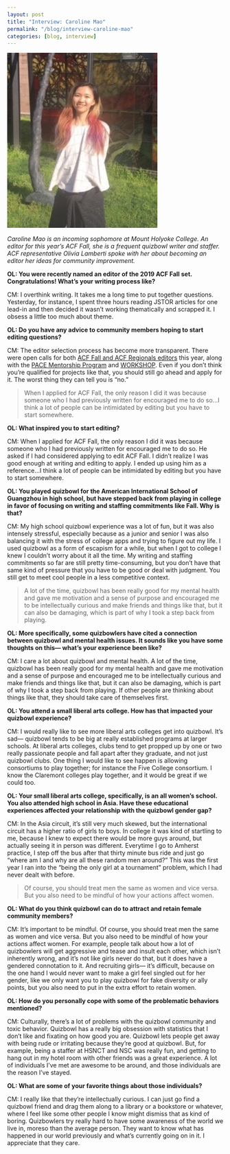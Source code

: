 ```yaml
---
layout: post
title: "Interview: Caroline Mao"
permalink: "/blog/interview-caroline-mao"
categories: [blog, interview]
---
```


<img src="/blog/images/caroline-mao.jpg" style="width:350px;"/>

*Caroline Mao is an incoming sophomore at Mount Holyoke College. An editor for this year’s ACF Fall, she is a frequent quizbowl writer and staffer. ACF representative Olivia Lamberti spoke with her about becoming an editor her ideas for community improvement.*

**OL: You were recently named an editor of the 2019 ACF Fall set. Congratulations! What’s your writing process like?**

CM: I overthink writing. It takes me a long time to put together questions. Yesterday, for instance, I spent three hours reading JSTOR articles for one lead-in and then decided it wasn’t working thematically and scrapped it. I obsess a little too much about theme. 

**OL: Do you have any advice to community members hoping to start editing questions?**

CM: The editor selection process has become more transparent. There were open calls for both [ACF Fall and ACF Regionals editors](https://hsquizbowl.org/forums/viewtopic.php?f=9&t=22822) this year, along with the [PACE Mentorship Program](https://hsquizbowl.org/forums/viewtopic.php?f=6&t=22929) and [WORKSHOP](https://hsquizbowl.org/forums/viewtopic.php?f=8&t=22892). Even if you don’t think you’re qualified for projects like that, you should still go ahead and apply for it. The worst thing they can tell you is “no.” 

> When I applied for ACF Fall, the only reason I did it was because someone who I had previously written for encouraged me to do so...I think a lot of people can be intimidated by editing but you have to start somewhere.

**OL: What inspired you to start editing?**

CM: When I applied for ACF Fall, the only reason I did it was because someone who I had previously written for encouraged me to do so. He asked if I had considered applying to edit ACF Fall. I didn’t realize I was good enough at writing and editing to apply. I ended up using him as a reference...I think a lot of people can be intimidated by editing but you have to start somewhere. 

**OL: You played quizbowl for the American International School of Guangzhou in high school, but have stepped back from playing in college in favor of focusing on writing and staffing commitments like Fall. Why is that?** 

CM: My high school quizbowl experience was a lot of fun, but it was also intensely stressful, especially because as a junior and senior I was also balancing it with the stress of college apps and trying to figure out my life. I used quizbowl as a form of escapism for a while, but when I got to college I knew I couldn’t worry about it all the time. My writing and staffing commitments so far are still pretty time-consuming, but you don’t have that same kind of pressure that you have to be good or deal with judgment. You still get to meet cool people in a less competitive context. 

> A lot of the time, quizbowl has been really good for my mental health and gave me motivation and a sense of purpose and encouraged me to be intellectually curious and make friends and things like that, but it can also be damaging, which is part of why I took a step back from playing.

**OL: More specifically, some quizbowlers have cited a connection between quizbowl and mental health issues. It sounds like you have some thoughts on this— what’s your experience been like?**

CM: I care a lot about quizbowl and mental health. A lot of the time, quizbowl has been really good for my mental health and gave me motivation and a sense of purpose and encouraged me to be intellectually curious and make friends and things like that, but it can also be damaging, which is part of why I took a step back from playing. If other people are thinking about things like that, they should take care of themselves first. 

**OL: You attend a small liberal arts college. How has that impacted your quizbowl experience?** 

CM: I would really like to see more liberal arts colleges get into quizbowl. It’s sad— quizbowl tends to be big at really established programs at larger schools. At liberal arts colleges, clubs tend to get propped up by one or two really passionate people and fall apart after they graduate, and not just quizbowl clubs. One thing I would like to see happen is allowing consortiums to play together; for instance the Five College consortium. I know the Claremont colleges play together, and it would be great if we could too.

**OL: Your small liberal arts college, specifically, is an all women’s school. You also attended high school in Asia. Have these educational experiences affected your relationship with the quizbowl gender gap?** 

CM: In the Asia circuit, it’s still very much skewed, but the international circuit has a higher ratio of girls to boys. In college it was kind of startling to me, because I knew to expect there would be more guys around, but actually seeing it in person was different. Everytime I go to Amherst practice, I step off the bus after that thirty minute bus ride and just go “where am I and why are all these random men around?” This was the first year I ran into the “being the only girl at a tournament” problem, which I had never dealt with before. 

> Of course, you should treat men the same as women and vice versa. But you also need to be mindful of how your actions affect women.

**OL: What do you think quizbowl can do to attract and retain female community members?**

CM: It’s important to be mindful. Of course, you should treat men the same as women and vice versa. But you also need to be mindful of how your actions affect women. For example, people talk about how a lot of quizbowlers will get aggressive and tease and insult each other, which isn’t inherently wrong, and it’s not like girls never do that, but it does have a gendered connotation to it. And recruiting girls— it’s difficult, because on the one hand I would never want to make a girl feel singled out for her gender, like we only want you to play quizbowl for fake diversity or ally points, but you also need to put in the extra effort to retain women. 

**OL: How do you personally cope with some of the problematic behaviors mentioned?** 

CM: Culturally, there’s a lot of problems with the quizbowl community and toxic behavior. Quizbowl has a really big obsession with statistics that I don’t like and fixating on how good you are. Quizbowl lets people get away with being rude or irritating because they’re good at quizbowl. But, for example, being a staffer at HSNCT and NSC was really fun, and getting to hang out in my hotel room with other friends was a great experience. A lot of individuals I’ve met are awesome to be around, and those individuals are the reason I’ve stayed. 

**OL: What are some of your favorite things about those individuals?** 

CM: I really like that they’re intellectually curious. I can just go find a quizbowl friend and drag them along to a library or a bookstore or whatever, where I feel like some other people I know might dismiss that as kind of boring. Quizbowlers try really hard to have some awareness of the world we live in, moreso than the average person. They want to know what has happened in our world previously and what’s currently going on in it. I appreciate that they care.




